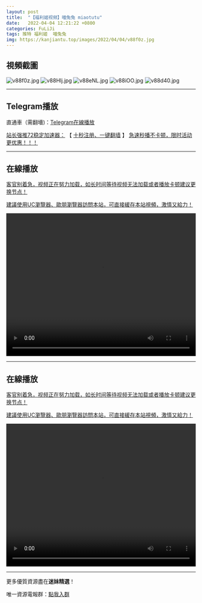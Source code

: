 ```yaml
---
layout: post
title:  "【福利姬视频】喵兔兔 miaotutu"
date:   2022-04-04 12:21:22 +0800
categories: FuLiJi
tags: 推特 福利姬  喵兔兔 
img: https://kanjiantu.top/images/2022/04/04/v88f0z.jpg
---
```



## 視頻截圖

![v88f0z.jpg](https://kanjiantu.top/images/2022/04/04/v88f0z.jpg)
![v88Hlj.jpg](https://kanjiantu.top/images/2022/04/04/v88Hlj.jpg)
![v88eNL.jpg](https://kanjiantu.top/images/2022/04/04/v88eNL.jpg)
![v88iOO.jpg](https://kanjiantu.top/images/2022/04/04/v88iOO.jpg)
![v88d40.jpg](https://kanjiantu.top/images/2022/04/04/v88d40.jpg)

* * *
## Telegram播放

直通車（需翻墻)：[Telegram在線播放](https://t.me/mimeijingxuan/441)

<u>站长强推72稳定加速器：</u> 【 [十秒注册、一键翻墙](https://72vpn.xyz/#/register?code=mimei) 】
<u>  急速秒播不卡顿，限时活动更优惠！！！</u>
* * *
## 在線播放
<u>客官别着急，视频正在努力加载，如长时间等待视频无法加载或者播放卡顿建议更换节点！</u>

<u>建議使用UC瀏覽器、歐朋瀏覽器訪問本站，可直接緩存本站視頻，激情又給力！</u>
<center><video src="https://cdn.publer.io/uploads/videos/624a6ededb2797115fdd7c4c/9af2c7188144e9affaffcf722da38257.mp4" width="100%" height="380px" controls="controls"></video></center>

* * *
## 在線播放
<u>客官别着急，视频正在努力加载，如长时间等待视频无法加载或者播放卡顿建议更换节点！</u>

<u>建議使用UC瀏覽器、歐朋瀏覽器訪問本站，可直接緩存本站視頻，激情又給力！</u>
<center><video src="https://cdn.publer.io/uploads/videos/624a7981db2797129f4a5d3e/c1f3d45921962e9b0a7fb8a0991ce48f.mp4" width="100%" height="380px" controls="controls"></video></center>


* * *
更多優質資源盡在**迷妹精選**！

唯一資源電報群：[點我入群](https://t.me/mimeijingxuan)


